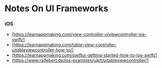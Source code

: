 # Notes On UI Frameworks

### iOS

- [https://learnappmaking.com/view-controller-uiviewcontroller-ios-swift/]
- [https://learnappmaking.com/table-view-controller-uitableviewcontroller-how-to/]
- [https://learnappmaking.com/swiftui-getting-started-how-to-ios-swift/]
- [https://www.ralfebert.de/ios-examples/uikit/uitableviewcontroller/]
